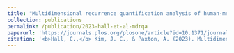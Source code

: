 ```yaml
---
title: "Multidimensional recurrence quantification analysis of human-metronome phasing"
collection: publications
permalink: /publication/2023-hall-et-al-mdrqa
paperurl: 'https://journals.plos.org/plosone/article?id=10.1371/journal.pone.0279987'
citation: '<b>Hall, C.,</b> Kim, J. C., & Paxton, A. (2023). Multidimensional recurrence quantification analysis of human-metronome phasing. <i>PLOS One</i>. <i>18</i>(2): e0279987. <u><a href="https://journals.plos.org/plosone/article?id=10.1371/journal.pone.0279987" style="color:#0C16A7">doi: 10.1371/journal.pone.0279987</a></u>'
---
```

